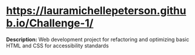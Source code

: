 # https://lauramichellepeterson.github.io/Challenge-1/

**Description:** Web development project for refactoring and optimizing basic HTML and CSS for accessibility standards
